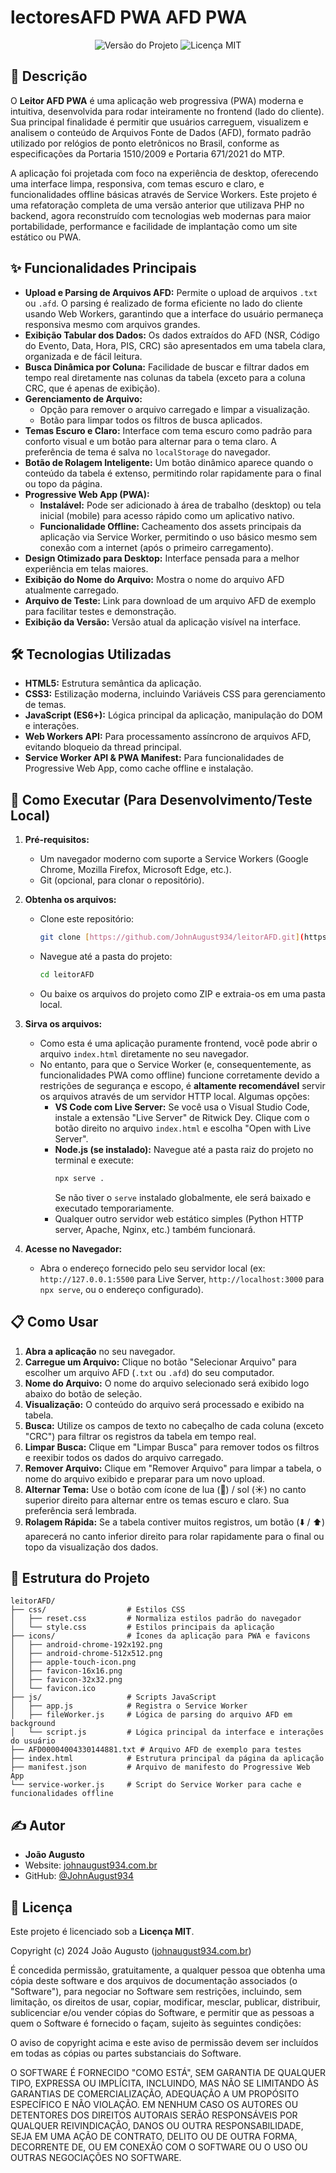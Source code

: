 #  lectoresAFD PWA  AFD PWA

<p align="center">
  <img src="https://img.shields.io/badge/version-2.0.0-blue?style=for-the-badge" alt="Versão do Projeto">
  <img src="https://img.shields.io/badge/license-MIT-green?style=for-the-badge" alt="Licença MIT">
</p>

## 📖 Descrição

O **Leitor AFD PWA** é uma aplicação web progressiva (PWA) moderna e intuitiva, desenvolvida para rodar inteiramente no frontend (lado do cliente). Sua principal finalidade é permitir que usuários carreguem, visualizem e analisem o conteúdo de Arquivos Fonte de Dados (AFD), formato padrão utilizado por relógios de ponto eletrônicos no Brasil, conforme as especificações da Portaria 1510/2009 e Portaria 671/2021 do MTP.

A aplicação foi projetada com foco na experiência de desktop, oferecendo uma interface limpa, responsiva, com temas escuro e claro, e funcionalidades offline básicas através de Service Workers. Este projeto é uma refatoração completa de uma versão anterior que utilizava PHP no backend, agora reconstruído com tecnologias web modernas para maior portabilidade, performance e facilidade de implantação como um site estático ou PWA.

## ✨ Funcionalidades Principais

* **Upload e Parsing de Arquivos AFD:** Permite o upload de arquivos `.txt` ou `.afd`. O parsing é realizado de forma eficiente no lado do cliente usando Web Workers, garantindo que a interface do usuário permaneça responsiva mesmo com arquivos grandes.
* **Exibição Tabular dos Dados:** Os dados extraídos do AFD (NSR, Código do Evento, Data, Hora, PIS, CRC) são apresentados em uma tabela clara, organizada e de fácil leitura.
* **Busca Dinâmica por Coluna:** Facilidade de buscar e filtrar dados em tempo real diretamente nas colunas da tabela (exceto para a coluna CRC, que é apenas de exibição).
* **Gerenciamento de Arquivo:**
    * Opção para remover o arquivo carregado e limpar a visualização.
    * Botão para limpar todos os filtros de busca aplicados.
* **Temas Escuro e Claro:** Interface com tema escuro como padrão para conforto visual e um botão para alternar para o tema claro. A preferência de tema é salva no `localStorage` do navegador.
* **Botão de Rolagem Inteligente:** Um botão dinâmico aparece quando o conteúdo da tabela é extenso, permitindo rolar rapidamente para o final ou topo da página.
* **Progressive Web App (PWA):**
    * **Instalável:** Pode ser adicionado à área de trabalho (desktop) ou tela inicial (mobile) para acesso rápido como um aplicativo nativo.
    * **Funcionalidade Offline:** Cacheamento dos assets principais da aplicação via Service Worker, permitindo o uso básico mesmo sem conexão com a internet (após o primeiro carregamento).
* **Design Otimizado para Desktop:** Interface pensada para a melhor experiência em telas maiores.
* **Exibição do Nome do Arquivo:** Mostra o nome do arquivo AFD atualmente carregado.
* **Arquivo de Teste:** Link para download de um arquivo AFD de exemplo para facilitar testes e demonstração.
* **Exibição da Versão:** Versão atual da aplicação visível na interface.

## 🛠️ Tecnologias Utilizadas

* **HTML5:** Estrutura semântica da aplicação.
* **CSS3:** Estilização moderna, incluindo Variáveis CSS para gerenciamento de temas.
* **JavaScript (ES6+):** Lógica principal da aplicação, manipulação do DOM e interações.
* **Web Workers API:** Para processamento assíncrono de arquivos AFD, evitando bloqueio da thread principal.
* **Service Worker API & PWA Manifest:** Para funcionalidades de Progressive Web App, como cache offline e instalação.

## 🚀 Como Executar (Para Desenvolvimento/Teste Local)

1.  **Pré-requisitos:**
    * Um navegador moderno com suporte a Service Workers (Google Chrome, Mozilla Firefox, Microsoft Edge, etc.).
    * Git (opcional, para clonar o repositório).

2.  **Obtenha os arquivos:**
    * Clone este repositório:
        ```bash
        git clone [https://github.com/JohnAugust934/leitorAFD.git](https://github.com/JohnAugust934/leitorAFD.git)
        ```
    * Navegue até a pasta do projeto:
        ```bash
        cd leitorAFD
        ```
    * Ou baixe os arquivos do projeto como ZIP e extraia-os em uma pasta local.

3.  **Sirva os arquivos:**
    * Como esta é uma aplicação puramente frontend, você pode abrir o arquivo `index.html` diretamente no seu navegador.
    * No entanto, para que o Service Worker (e, consequentemente, as funcionalidades PWA como offline) funcione corretamente devido a restrições de segurança e escopo, é **altamente recomendável** servir os arquivos através de um servidor HTTP local. Algumas opções:
        * **VS Code com Live Server:** Se você usa o Visual Studio Code, instale a extensão "Live Server" de Ritwick Dey. Clique com o botão direito no arquivo `index.html` e escolha "Open with Live Server".
        * **Node.js (se instalado):** Navegue até a pasta raiz do projeto no terminal e execute:
            ```bash
            npx serve .
            ```
            Se não tiver o `serve` instalado globalmente, ele será baixado e executado temporariamente.
        * Qualquer outro servidor web estático simples (Python HTTP server, Apache, Nginx, etc.) também funcionará.

4.  **Acesse no Navegador:**
    * Abra o endereço fornecido pelo seu servidor local (ex: `http://127.0.0.1:5500` para Live Server, `http://localhost:3000` para `npx serve`, ou o endereço configurado).

## 📋 Como Usar

1.  **Abra a aplicação** no seu navegador.
2.  **Carregue um Arquivo:** Clique no botão "Selecionar Arquivo" para escolher um arquivo AFD (`.txt` ou `.afd`) do seu computador.
3.  **Nome do Arquivo:** O nome do arquivo selecionado será exibido logo abaixo do botão de seleção.
4.  **Visualização:** O conteúdo do arquivo será processado e exibido na tabela.
5.  **Busca:** Utilize os campos de texto no cabeçalho de cada coluna (exceto "CRC") para filtrar os registros da tabela em tempo real.
6.  **Limpar Busca:** Clique em "Limpar Busca" para remover todos os filtros e reexibir todos os dados do arquivo carregado.
7.  **Remover Arquivo:** Clique em "Remover Arquivo" para limpar a tabela, o nome do arquivo exibido e preparar para um novo upload.
8.  **Alternar Tema:** Use o botão com ícone de lua (🌙) / sol (☀️) no canto superior direito para alternar entre os temas escuro e claro. Sua preferência será lembrada.
9.  **Rolagem Rápida:** Se a tabela contiver muitos registros, um botão (⬇️ / ⬆️) aparecerá no canto inferior direito para rolar rapidamente para o final ou topo da visualização dos dados.

## 📂 Estrutura do Projeto

```
leitorAFD/
├── css/                  # Estilos CSS
│   ├── reset.css         # Normaliza estilos padrão do navegador
│   └── style.css         # Estilos principais da aplicação
├── icons/                # Ícones da aplicação para PWA e favicons
│   ├── android-chrome-192x192.png
│   ├── android-chrome-512x512.png
│   ├── apple-touch-icon.png
│   ├── favicon-16x16.png
│   ├── favicon-32x32.png
│   └── favicon.ico
├── js/                   # Scripts JavaScript
│   ├── app.js            # Registra o Service Worker
│   ├── fileWorker.js     # Lógica de parsing do arquivo AFD em background
│   └── script.js         # Lógica principal da interface e interações do usuário
├── AFD00004004330144881.txt # Arquivo AFD de exemplo para testes
├── index.html            # Estrutura principal da página da aplicação
├── manifest.json         # Arquivo de manifesto do Progressive Web App
└── service-worker.js     # Script do Service Worker para cache e funcionalidades offline
```

## ✍️ Autor

* **João Augusto**
* Website: [johnaugust934.com.br](http://johnaugust934.com.br)
* GitHub: [@JohnAugust934](https://github.com/JohnAugust934)

## 📜 Licença

Este projeto é licenciado sob a **Licença MIT**.

Copyright (c) 2024 João Augusto ([johnaugust934.com.br](http://johnaugust934.com.br))

É concedida permissão, gratuitamente, a qualquer pessoa que obtenha uma cópia
deste software e dos arquivos de documentação associados (o "Software"), para negociar
no Software sem restrições, incluindo, sem limitação, os direitos
de usar, copiar, modificar, mesclar, publicar, distribuir, sublicenciar e/ou vender
cópias do Software, e permitir que as pessoas a quem o Software é
fornecido o façam, sujeito às seguintes condições:

O aviso de copyright acima e este aviso de permissão devem ser incluídos em todas as
cópias ou partes substanciais do Software.

O SOFTWARE É FORNECIDO "COMO ESTÁ", SEM GARANTIA DE QUALQUER TIPO, EXPRESSA OU
IMPLÍCITA, INCLUINDO, MAS NÃO SE LIMITANDO ÀS GARANTIAS DE COMERCIALIZAÇÃO,
ADEQUAÇÃO A UM PROPÓSITO ESPECÍFICO E NÃO VIOLAÇÃO. EM NENHUM CASO OS
AUTORES OU DETENTORES DOS DIREITOS AUTORAIS SERÃO RESPONSÁVEIS POR QUALQUER REIVINDICAÇÃO, DANOS OU OUTRA
RESPONSABILIDADE, SEJA EM UMA AÇÃO DE CONTRATO, DELITO OU DE OUTRA FORMA, DECORRENTE DE,
OU EM CONEXÃO COM O SOFTWARE OU O USO OU OUTRAS NEGOCIAÇÕES NO
SOFTWARE.
